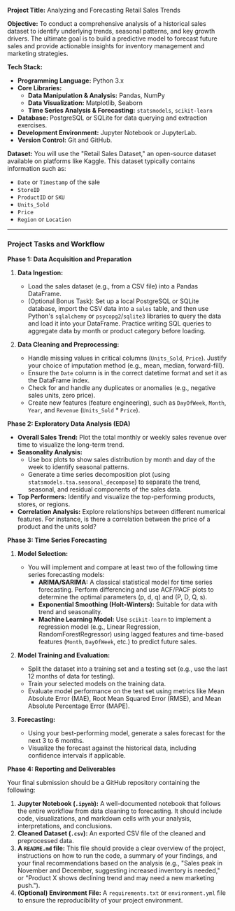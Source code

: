 **Project Title:** Analyzing and Forecasting Retail Sales Trends

**Objective:**
To conduct a comprehensive analysis of a historical sales dataset to identify underlying trends, seasonal patterns, and key growth drivers. The ultimate goal is to build a predictive model to forecast future sales and provide actionable insights for inventory management and marketing strategies.

**Tech Stack:**
*   **Programming Language:** Python 3.x
*   **Core Libraries:**
    *   **Data Manipulation & Analysis:** Pandas, NumPy
    *   **Data Visualization:** Matplotlib, Seaborn
    *   **Time Series Analysis & Forecasting:** `statsmodels`, `scikit-learn`
*   **Database:** PostgreSQL or SQLite for data querying and extraction exercises.
*   **Development Environment:** Jupyter Notebook or JupyterLab.
*   **Version Control:** Git and GitHub.

**Dataset:**
You will use the "Retail Sales Dataset," an open-source dataset available on platforms like Kaggle. This dataset typically contains information such as:
*   `Date` or `Timestamp` of the sale
*   `StoreID`
*   `ProductID` or `SKU`
*   `Units_Sold`
*   `Price`
*   `Region` or `Location`

---

### **Project Tasks and Workflow**

**Phase 1: Data Acquisition and Preparation**

1.  **Data Ingestion:**
    *   Load the sales dataset (e.g., from a CSV file) into a Pandas DataFrame.
    *   (Optional Bonus Task): Set up a local PostgreSQL or SQLite database, import the CSV data into a `sales` table, and then use Python's `sqlalchemy` or `psycopg2`/`sqlite3` libraries to query the data and load it into your DataFrame. Practice writing SQL queries to aggregate data by month or product category before loading.

2.  **Data Cleaning and Preprocessing:**
    *   Handle missing values in critical columns (`Units_Sold`, `Price`). Justify your choice of imputation method (e.g., mean, median, forward-fill).
    *   Ensure the `Date` column is in the correct datetime format and set it as the DataFrame index.
    *   Check for and handle any duplicates or anomalies (e.g., negative sales units, zero price).
    *   Create new features (feature engineering), such as `DayOfWeek`, `Month`, `Year`, and `Revenue` (`Units_Sold` * `Price`).

**Phase 2: Exploratory Data Analysis (EDA)**

*   **Overall Sales Trend:** Plot the total monthly or weekly sales revenue over time to visualize the long-term trend.
*   **Seasonality Analysis:**
    *   Use box plots to show sales distribution by month and day of the week to identify seasonal patterns.
    *   Generate a time series decomposition plot (using `statsmodels.tsa.seasonal_decompose`) to separate the trend, seasonal, and residual components of the sales data.
*   **Top Performers:** Identify and visualize the top-performing products, stores, or regions.
*   **Correlation Analysis:** Explore relationships between different numerical features. For instance, is there a correlation between the price of a product and the units sold?

**Phase 3: Time Series Forecasting**

1.  **Model Selection:**
    *   You will implement and compare at least two of the following time series forecasting models:
        *   **ARIMA/SARIMA:** A classical statistical model for time series forecasting. Perform differencing and use ACF/PACF plots to determine the optimal parameters (p, d, q) and (P, D, Q, s).
        *   **Exponential Smoothing (Holt-Winters):** Suitable for data with trend and seasonality.
        *   **Machine Learning Model:** Use `scikit-learn` to implement a regression model (e.g., Linear Regression, RandomForestRegressor) using lagged features and time-based features (`Month`, `DayOfWeek`, etc.) to predict future sales.

2.  **Model Training and Evaluation:**
    *   Split the dataset into a training set and a testing set (e.g., use the last 12 months of data for testing).
    *   Train your selected models on the training data.
    *   Evaluate model performance on the test set using metrics like Mean Absolute Error (MAE), Root Mean Squared Error (RMSE), and Mean Absolute Percentage Error (MAPE).

3.  **Forecasting:**
    *   Using your best-performing model, generate a sales forecast for the next 3 to 6 months.
    *   Visualize the forecast against the historical data, including confidence intervals if applicable.

**Phase 4: Reporting and Deliverables**

Your final submission should be a GitHub repository containing the following:

1.  **Jupyter Notebook (`.ipynb`):** A well-documented notebook that follows the entire workflow from data cleaning to forecasting. It should include code, visualizations, and markdown cells with your analysis, interpretations, and conclusions.
2.  **Cleaned Dataset (`.csv`):** An exported CSV file of the cleaned and preprocessed data.
3.  **A `README.md` file:** This file should provide a clear overview of the project, instructions on how to run the code, a summary of your findings, and your final recommendations based on the analysis (e.g., "Sales peak in November and December, suggesting increased inventory is needed," or "Product X shows declining trend and may need a new marketing push.").
4.  **(Optional) Environment File:** A `requirements.txt` or `environment.yml` file to ensure the reproducibility of your project environment.

